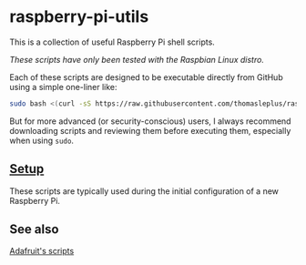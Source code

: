 # raspberry-pi-utils

This is a collection of useful Raspberry Pi shell scripts.

*These scripts have only been tested with the Raspbian Linux distro.*

Each of these scripts are designed to be executable directly from GitHub using a simple one-liner like:

```sh
sudo bash <(curl -sS https://raw.githubusercontent.com/thomasleplus/raspberry-pi-utils/master/setup/create-new-login.sh)
```
But for more advanced (or security-conscious) users, I always recommend downloading scripts and reviewing them before executing them, especially when using `sudo`.

## [Setup](setup)

These scripts are typically used during the initial configuration of a new Raspberry Pi.

## See also

[Adafruit's scripts](https://github.com/adafruit/Raspberry-Pi-Installer-Scripts)

